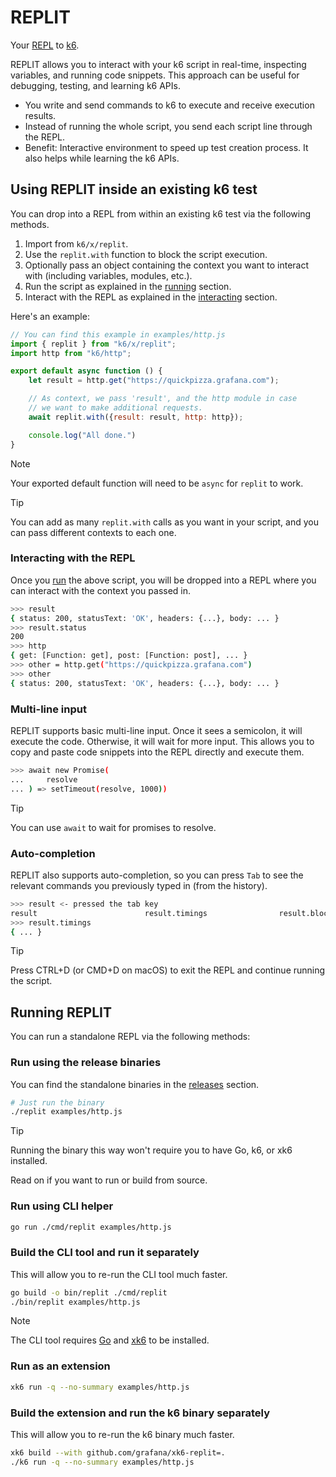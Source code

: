 # REPLIT

Your [REPL](https://en.wikipedia.org/wiki/Read%E2%80%93eval%E2%80%93print_loop) to [k6](https://github.com/grafana/k6).

REPLIT allows you to interact with your k6 script in real-time, inspecting variables, and running code snippets. This approach can be useful for debugging, testing, and learning k6 APIs.

- You write and send commands to k6 to execute and receive execution results.
- Instead of running the whole script, you send each script line through the REPL.
- Benefit: Interactive environment to speed up test creation process. It also helps while learning the k6 APIs.

## Using REPLIT inside an existing k6 test

You can drop into a REPL from within an existing k6 test via the following methods.

1. Import from `k6/x/replit`.
1. Use the `replit.with` function to block the script execution.
1. Optionally pass an object containing the context you want to interact with (including variables, modules, etc.).
1. Run the script as explained in the [running](#running-replit) section.
1. Interact with the REPL as explained in the [interacting](#interacting-with-the-repl) section.

Here's an example:

```js
// You can find this example in examples/http.js
import { replit } from "k6/x/replit";
import http from "k6/http";

export default async function () {
    let result = http.get("https://quickpizza.grafana.com");

    // As context, we pass 'result', and the http module in case
    // we want to make additional requests.
    await replit.with({result: result, http: http});

    console.log("All done.")
}
```

> [!NOTE]
> Your exported default function will need to be `async` for `replit` to work.

> [!TIP]
> You can add as many `replit.with` calls as you want in your script, and you can pass different contexts to each one.

### Interacting with the REPL

Once you [run](#running) the above script, you will be dropped into a REPL where you can interact with the context you passed in.

```bash
>>> result
{ status: 200, statusText: 'OK', headers: {...}, body: ... }
>>> result.status
200
>>> http
{ get: [Function: get], post: [Function: post], ... }
>>> other = http.get("https://quickpizza.grafana.com")
>>> other
{ status: 200, statusText: 'OK', headers: {...}, body: ... }
```

### Multi-line input

REPLIT supports basic multi-line input. Once it sees a semicolon, it will execute the code. Otherwise, it will wait for more input. This allows you to copy and paste code snippets into the REPL directly and execute them.

```bash
>>> await new Promise(
...     resolve
... ) => setTimeout(resolve, 1000))
```

> [!TIP]
> You can use `await` to wait for promises to resolve.

### Auto-completion

REPLIT also supports auto-completion, so you can press `Tab` to see the relevant commands you previously typed in (from the history).

```bash
>>> result <- pressed the tab key
result                        result.timings                result.blocked
>>> result.timings
{ ... }
```

> [!TIP]
> Press CTRL+D (or CMD+D on macOS) to exit the REPL and continue running the script.

## Running REPLIT

You can run a standalone REPL via the following methods:

### Run using the release binaries

You can find the standalone binaries in the [releases](https://github.com/grafana/xk6-replit/releases/tag/v0.1) section.

```bash
# Just run the binary
./replit examples/http.js
```

> [!TIP]
> Running the binary this way won't require you to have Go, k6, or xk6 installed.

Read on if you want to run or build from source.

### Run using CLI helper

```bash
go run ./cmd/replit examples/http.js
```

### Build the CLI tool and run it separately

This will allow you to re-run the CLI tool much faster.

```bash
go build -o bin/replit ./cmd/replit
./bin/replit examples/http.js
```

> [!NOTE]
> The CLI tool requires [Go](https://go.dev/doc/install) and [xk6](https://github.com/grafana/xk6) to be installed.


### Run as an extension

```bash
xk6 run -q --no-summary examples/http.js
```

### Build the extension and run the k6 binary separately

This will allow you to re-run the k6 binary much faster.

```bash
xk6 build --with github.com/grafana/xk6-replit=.
./k6 run -q --no-summary examples/http.js
```
